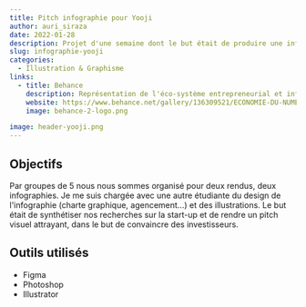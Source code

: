 ```yaml
---
title: Pitch infographie pour Yooji
author: auri_siraza
date: 2022-01-28
description: Projet d'une semaine dont le but était de produire une infographie servant de pitch à une startup.
slug: infographie-yooji
categories:
  - Illustration & Graphisme
links:
  - title: Behance
    description: Représentation de l'éco-système entrepreneurial et infographie pour Yooji.
    website: https://www.behance.net/gallery/136309521/ECONOMIE-DU-NUMERIQUE
    image: behance-2-logo.png

image: header-yooji.png
---
```


## Objectifs

Par groupes de 5 nous nous sommes organisé pour deux rendus, deux infographies. Je me suis chargée avec une autre étudiante du design de l'infographie (charte graphique, agencement...) et des illustrations. Le but était de synthétiser nos recherches sur la start-up et de rendre un pitch visuel attrayant, dans le but de convaincre des investisseurs.

## Outils utilisés

* Figma
* Photoshop
* Illustrator